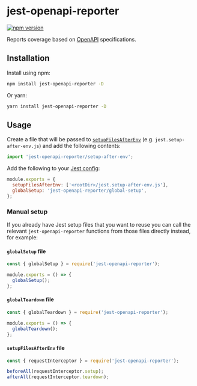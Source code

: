 # jest-openapi-reporter

[![npm version](https://badge.fury.io/js/jest-openapi-reporter.svg)](https://badge.fury.io/js/jest-openapi-reporter)

Reports coverage based on [OpenAPI](https://swagger.io/specification/) specifications.

## Installation

Install using npm:

```sh
npm install jest-openapi-reporter -D
```

Or yarn:

```sh
yarn install jest-openapi-reporter -D
```

## Usage

Create a file that will be passed to [`setupFilesAfterEnv`](https://jestjs.io/docs/configuration#setupfilesafterenv-array) (e.g. `jest.setup-after-env.js`) and add
the following contents:

```js
import 'jest-openapi-reporter/setup-after-env';
```

Add the following to your [Jest config](https://jestjs.io/docs/configuration):

```js
module.exports = {
  setupFilesAfterEnv: ['<rootDir>/jest.setup-after-env.js'],
  globalSetup: 'jest-openapi-reporter/global-setup',
};
```

### Manual setup

If you already have Jest setup files that you want to reuse you can call the
relevant `jest-openapi-reporter` functions from those files directly instead,
for example:

#### `globalSetup` file

```js
const { globalSetup } = require('jest-openapi-reporter');

module.exports = () => {
  globalSetup();
};
```

#### `globalTeardown` file

```js
const { globalTeardown } = require('jest-openapi-reporter');

module.exports = () => {
  globalTeardown();
};
```

#### `setupFilesAfterEnv` file

```js
const { requestInterceptor } = require('jest-openapi-reporter');

beforeAll(requestInterceptor.setup);
afterAll(requestInterceptor.teardown);
```
